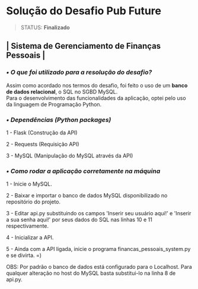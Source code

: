 # Solução do Desafio Pub Future

> STATUS: **Finalizado**

## | Sistema de Gerenciamento de Finanças Pessoais | 

### *• O que foi utilizado para a resolução do desafio?*

Assim como acordado nos termos do desafio, foi feito o uso de um **banco de dados relacional**, o SQL no SGBD MySQL.  
Para o desenvolvimento das funcionalidades da aplicação, optei pelo uso da linguagem de Programação Python.

### *• Dependências (Python packages)*

1 - Flask (Construção da API)

2 - Requests (Requisição API)

3 - MySQL (Manipulação do MySQL através da API)

### *• Como rodar a aplicação corretamente na máquina*

1 - Inicie o MySQL.

2 - Baixar e importar o banco de dados MySQL disponibilizado no repositório do projeto.  

3 - Editar api.py substituindo os campos 'Inserir seu usuário aqui!' e 'Inserir a sua senha aqui!' por seus dados do SQL nas linhas 10 e 11 respectivamente.  

4 - Inicializar a API.

5 - Ainda com a API ligada, inicie o programa financas_pessoais_system.py e se divirta. =)

OBS: Por padrão o banco de dados está configurado para o Localhost. Para qualquer alteração no host do MySQL basta substitui-lo na linha 8 de api.py.

